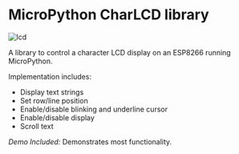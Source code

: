 # MicroPython CharLCD library
![lcd](http://www.rototron.info/wp-content/uploads/LCDMP_01.jpg "lcd")

A library to control a character LCD display on an ESP8266 running MicroPython.

Implementation includes:
* Display text strings
* Set row/line position
* Enable/disable blinking and underline cursor
* Enable/disable display
* Scroll text

_Demo Included:_  Demonstrates most functionality.
